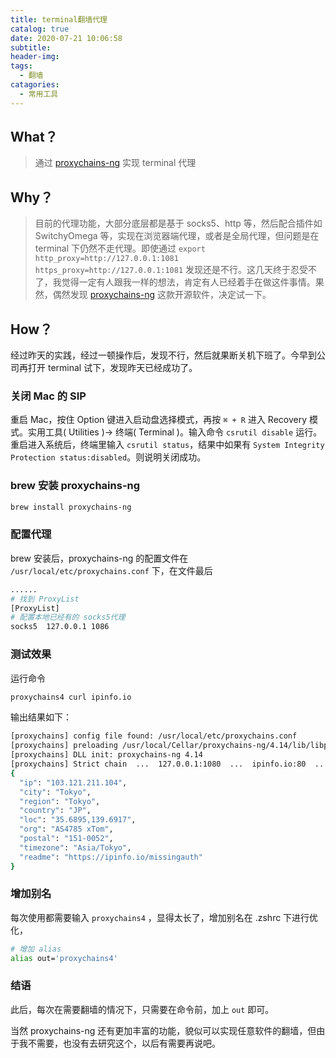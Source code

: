```yaml
---
title: terminal翻墙代理
catalog: true
date: 2020-07-21 10:06:58
subtitle:
header-img:
tags:
  - 翻墙
catagories:
  - 常用工具
---
```


## What？

> 通过 [proxychains-ng](https://github.com/rofl0r/proxychains-ng) 实现 terminal 代理

## Why？

> 目前的代理功能，大部分底层都是基于 socks5、http 等，然后配合插件如 SwitchyOmega 等，实现在浏览器端代理，或者是全局代理，但问题是在 terminal 下仍然不走代理。即使通过 `export http_proxy=http://127.0.0.1:1081 https_proxy=http://127.0.0.1:1081` 发现还是不行。这几天终于忍受不了，我觉得一定有人跟我一样的想法，肯定有人已经着手在做这件事情。果然，偶然发现 [proxychains-ng](https://github.com/rofl0r/proxychains-ng) 这款开源软件，决定试一下。

## How？

经过昨天的实践，经过一顿操作后，发现不行，然后就果断关机下班了。今早到公司再打开 terminal 试下，发现昨天已经成功了。

### 关闭 Mac 的 SIP

重启 Mac，按住 Option 键进入启动盘选择模式，再按 `⌘ + R` 进入 Recovery 模式。实用工具( Utilities )-> 终端( Terminal )。输入命令 `csrutil disable` 运行。重启进入系统后，终端里输入 `csrutil status`，结果中如果有 `System Integrity Protection status:disabled`。则说明关闭成功。

### brew 安装 proxychains-ng

```bash
brew install proxychains-ng
```

### 配置代理

brew 安装后，proxychains-ng 的配置文件在 `/usr/local/etc/proxychains.conf` 下，在文件最后

```bash
......
# 找到 ProxyList
[ProxyList]
# 配置本地已经有的 socks5代理
socks5  127.0.0.1 1086
```

### 测试效果

运行命令

```bash
proxychains4 curl ipinfo.io
```

输出结果如下：

```bash
[proxychains] config file found: /usr/local/etc/proxychains.conf
[proxychains] preloading /usr/local/Cellar/proxychains-ng/4.14/lib/libproxychains4.dylib
[proxychains] DLL init: proxychains-ng 4.14
[proxychains] Strict chain  ...  127.0.0.1:1080  ...  ipinfo.io:80  ...  OK
{
  "ip": "103.121.211.104",
  "city": "Tokyo",
  "region": "Tokyo",
  "country": "JP",
  "loc": "35.6895,139.6917",
  "org": "AS4785 xTom",
  "postal": "151-0052",
  "timezone": "Asia/Tokyo",
  "readme": "https://ipinfo.io/missingauth"
}
```

### 增加别名

每次使用都需要输入 `proxychains4` ，显得太长了，增加别名在 .zshrc 下进行优化，

```bash
# 增加 alias
alias out='proxychains4'
```

### 结语

此后，每次在需要翻墙的情况下，只需要在命令前，加上 `out` 即可。

当然 proxychains-ng 还有更加丰富的功能，貌似可以实现任意软件的翻墙，但由于我不需要，也没有去研究这个，以后有需要再说吧。
